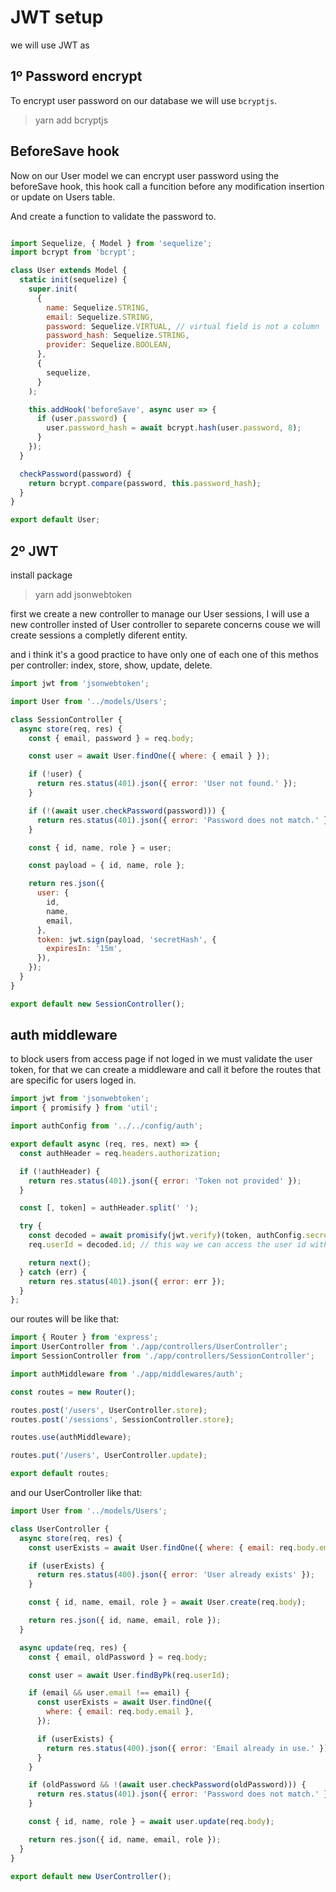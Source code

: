 
# JWT setup

  we will use JWT as

## 1º Password encrypt

  To encrypt user password on our database we will use `bcryptjs`.

  > yarn add bcryptjs


## BeforeSave hook

  Now on our User model we can encrypt user password using the beforeSave hook, this hook call a funcition before any modification insertion or update on Users table.

  And create a function to validate the password to.

  ```js

  import Sequelize, { Model } from 'sequelize';
  import bcrypt from 'bcrypt';

  class User extends Model {
    static init(sequelize) {
      super.init(
        {
          name: Sequelize.STRING,
          email: Sequelize.STRING,
          password: Sequelize.VIRTUAL, // virtual field is not a column
          password_hash: Sequelize.STRING,
          provider: Sequelize.BOOLEAN,
        },
        {
          sequelize,
        }
      );

      this.addHook('beforeSave', async user => {
        if (user.password) {
          user.password_hash = await bcrypt.hash(user.password, 8);
        }
      });
    }

    checkPassword(password) {
      return bcrypt.compare(password, this.password_hash);
    }
  }

  export default User;

  ```


## 2º JWT

  install package
  > yarn add jsonwebtoken

  first we create a new controller to manage our User sessions, I will use a new controller insted of User controller to separete concerns couse we will create sessions a completly diferent entity.

  and i think it's a good practice to have only one of each one of this methos per controller: index, store, show, update, delete.



````js
import jwt from 'jsonwebtoken';

import User from '../models/Users';

class SessionController {
  async store(req, res) {
    const { email, password } = req.body;

    const user = await User.findOne({ where: { email } });

    if (!user) {
      return res.status(401).json({ error: 'User not found.' });
    }

    if (!(await user.checkPassword(password))) {
      return res.status(401).json({ error: 'Password does not match.' });
    }

    const { id, name, role } = user;

    const payload = { id, name, role };

    return res.json({
      user: {
        id,
        name,
        email,
      },
      token: jwt.sign(payload, 'secretHash', {
        expiresIn: '15m',
      }),
    });
  }
}

export default new SessionController();
````

## auth middleware

  to block users from access page if not loged in we must validate the user token, for that we can create a middleware and call it before the routes that are specific for users loged in.


  ````js
  import jwt from 'jsonwebtoken';
  import { promisify } from 'util';

  import authConfig from '../../config/auth';

  export default async (req, res, next) => {
    const authHeader = req.headers.authorization;

    if (!authHeader) {
      return res.status(401).json({ error: 'Token not provided' });
    }

    const [, token] = authHeader.split(' ');

    try {
      const decoded = await promisify(jwt.verify)(token, authConfig.secret);
      req.userId = decoded.id; // this way we can access the user id without pass the id in the url

      return next();
    } catch (err) {
      return res.status(401).json({ error: err });
    }
  };
  ````

  our routes will be like that:

  ````js
  import { Router } from 'express';
  import UserController from './app/controllers/UserController';
  import SessionController from './app/controllers/SessionController';

  import authMiddleware from './app/middlewares/auth';

  const routes = new Router();

  routes.post('/users', UserController.store);
  routes.post('/sessions', SessionController.store);

  routes.use(authMiddleware);

  routes.put('/users', UserController.update);

  export default routes;

  ````

  and our UserController like that:

  ``` js
  import User from '../models/Users';

  class UserController {
    async store(req, res) {
      const userExists = await User.findOne({ where: { email: req.body.email } });

      if (userExists) {
        return res.status(400).json({ error: 'User already exists' });
      }

      const { id, name, email, role } = await User.create(req.body);

      return res.json({ id, name, email, role });
    }

    async update(req, res) {
      const { email, oldPassword } = req.body;

      const user = await User.findByPk(req.userId);

      if (email && user.email !== email) {
        const userExists = await User.findOne({
          where: { email: req.body.email },
        });

        if (userExists) {
          return res.status(400).json({ error: 'Email already in use.' });
        }
      }

      if (oldPassword && !(await user.checkPassword(oldPassword))) {
        return res.status(401).json({ error: 'Password does not match.' });
      }

      const { id, name, role } = await user.update(req.body);

      return res.json({ id, name, email, role });
    }
  }

  export default new UserController();

  ```

